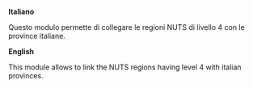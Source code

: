 **Italiano**

Questo modulo permette di collegare le regioni NUTS di livello 4 con le
province italiane.

**English**

This module allows to link the NUTS regions having level 4 with italian
provinces.
